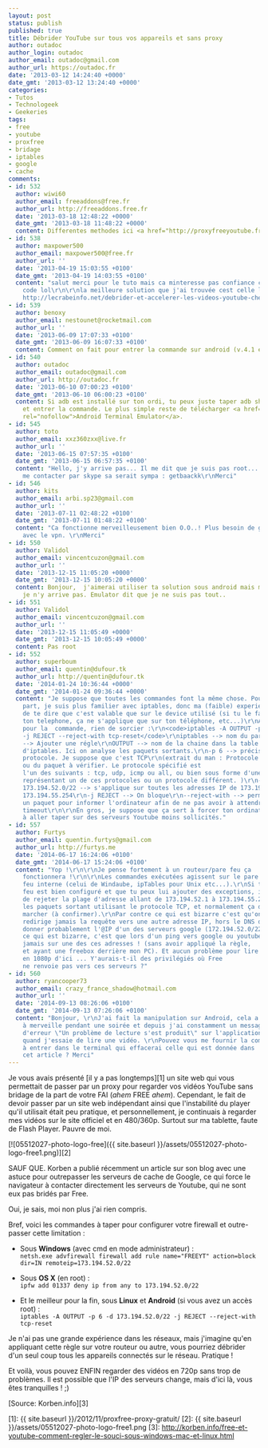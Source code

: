 ```yaml
---
layout: post
status: publish
published: true
title: Débrider YouTube sur tous vos appareils et sans proxy
author: outadoc
author_login: outadoc
author_email: outadoc@gmail.com
author_url: https://outadoc.fr
date: '2013-03-12 14:24:40 +0000'
date_gmt: '2013-03-12 13:24:40 +0000'
categories:
- Tutos
- Technologeek
- Geekeries
tags:
- free
- youtube
- proxfree
- bridage
- iptables
- google
- cache
comments:
- id: 532
  author: wiwi60
  author_email: freeaddons@free.fr
  author_url: http://freeaddons.free.fr
  date: '2013-03-18 12:48:22 +0000'
  date_gmt: '2013-03-18 11:48:22 +0000'
  content: Differentes methodes ici <a href="http://proxyfreeyoutube.free.fr" rel="nofollow">proxyfreeyoutube</a>
- id: 538
  author: maxpower500
  author_email: maxpower500@free.fr
  author_url: ''
  date: '2013-04-19 15:03:55 +0100'
  date_gmt: '2013-04-19 14:03:55 +0100'
  content: "salut merci pour le tuto mais ca minteresse pas confiance ces lignes de
    code lol\r\n\r\nla meilleure solution que j'ai trouvée cest celle la :
    http://lecrabeinfo.net/debrider-et-accelerer-les-videos-youtube-chez-free-la-solution.html"
- id: 539
  author: benoxy
  author_email: nestounet@rocketmail.com
  author_url: ''
  date: '2013-06-09 17:07:33 +0100'
  date_gmt: '2013-06-09 16:07:33 +0100'
  content: Comment on fait pour entrer la commande sur android (v.4.1 et rooter)
- id: 540
  author: outadoc
  author_email: outadoc@gmail.com
  author_url: http://outadoc.fr
  date: '2013-06-10 07:00:23 +0100'
  date_gmt: '2013-06-10 06:00:23 +0100'
  content: Si adb est installé sur ton ordi, tu peux juste taper adb shell
    et entrer la commande. Le plus simple reste de télécharger <a href="https://play.google.com/store/apps/details?id=jackpal.androidterm&hl=fr"
    rel="nofollow">Android Terminal Emulator</a>.
- id: 545
  author: toto
  author_email: xxz360zxx@live.fr
  author_url: ''
  date: '2013-06-15 07:57:35 +0100'
  date_gmt: '2013-06-15 06:57:35 +0100'
  content: "Hello, j'y arrive pas... Il me dit que je suis pas root....\r\nSi tu peut
    me contacter par skype sa serait sympa : getbaackk\r\nMerci"
- id: 546
  author: kits
  author_email: arbi.sp23@gmail.com
  author_url: ''
  date: '2013-07-11 02:48:22 +0100'
  date_gmt: '2013-07-11 01:48:22 +0100'
  content: "Ca fonctionne merveilleusement bien O.O..! Plus besoin de galérer
    avec le vpn. \r\nMerci"
- id: 550
  author: Validol
  author_email: vincentcuzon@gmail.com
  author_url: ''
  date: '2013-12-15 11:05:20 +0000'
  date_gmt: '2013-12-15 10:05:20 +0000'
  content: Bonjour,  j'aimerai utiliser ta solution sous android mais même rooté
    je n'y arrive pas. Emulator dit que je ne suis pas tout..
- id: 551
  author: Validol
  author_email: vincentcuzon@gmail.com
  author_url: ''
  date: '2013-12-15 11:05:49 +0000'
  date_gmt: '2013-12-15 10:05:49 +0000'
  content: Pas root
- id: 552
  author: superboum
  author_email: quentin@dufour.tk
  author_url: http://quentin@dufour.tk
  date: '2014-01-24 10:36:44 +0000'
  date_gmt: '2014-01-24 09:36:44 +0000'
  content: "Je suppose que toutes les commandes font la même chose. Pour ma
    part, je suis plus familier avec iptables, donc ma (faible) experience me permet
    de te dire que c'est valable que sur le device utilisé (si tu le fais sur
    ton telephone, ça ne s'applique que sur ton téléphone, etc...)\r\nAprès
    pour la  commande, rien de sorcier :\r\n<code>iptables -A OUTPUT -p 6 -d 173.194.52.0/22
    -j REJECT --reject-with tcp-reset</code>\r\niptables --> nom du pare feu line\r\n-A
    --> Ajouter une régle\r\nOUTPUT --> nom de la chaine dans la table filter
    d'iptables. Ici on analyse les paquets sortants.\r\n-p 6 --> précise un
    protocole. Je suppose que c'est TCP\r\n(extrait du man : Protocole de la règle
    ou du paquet à vérifier. Le protocole spécifié est
    l'un des suivants : tcp, udp, icmp ou all, ou bien sous forme d'une valeur numérique,
    représentant un de ces protocoles ou un protocole différent. )\r\n-d
    173.194.52.0/22 --> s'applique sur toutes les adresses IP de 173.194.52.1 à
    173.194.55.254\r\n-j REJECT --> On bloque\r\n--reject-with --> permet d'envoyer
    un paquet pour informer l'ordinateur afin de ne pas avoir à attendre le
    timeout\r\n\r\nEn gros, je suppose que ça sert à forcer ton ordinateur
    à aller taper sur des serveurs Youtube moins sollicités."
- id: 557
  author: Furtys
  author_email: quentin.furtys@gmail.com
  author_url: http://furtys.me
  date: '2014-06-17 16:24:06 +0100'
  date_gmt: '2014-06-17 15:24:06 +0100'
  content: "Yop !\r\n\r\nJe pense fortement à un routeur/pare feu ça
    fonctionnera !\r\n\r\nLes commandes exécutées agissent sur le pare
    feu interne (celui de Windaube, ipTables pour Unix etc...).\r\nSi ton routeur/pare
    feu est bien configuré et que tu peux lui ajouter des exceptions, il suffit
    de rejeter la plage d'adresse allant de 173.194.52.1 à 173.194.55.254 pour
    les paquets sortant utilisant le protocole TCP, et normalement ça devrait
    marcher (à confirmer).\r\nPar contre ce qui est bizarre c'est qu'on ne
    redirige jamais la requête vers une autre adresse IP, hors le DNS doit te
    donner probablement l'@IP d'un des serveurs google (172.194.52.0/22) ...\r\n\r\nEt
    ce qui est bizarre, c'est que lors d'un ping vers google ou youtube, je ne tombe
    jamais sur une des ces adresses ! (sans avoir appliqué la règle,
    et ayant une freebox derrière mon PC). Et aucun problème pour lire
    en 1080p d'ici ... Y'aurais-t-il des privilégiés où Free
    ne renvoie pas vers ces serveurs ?"
- id: 560
  author: ryancooper73
  author_email: crazy_france_shadow@hotmail.com
  author_url: ''
  date: '2014-09-13 08:26:06 +0100'
  date_gmt: '2014-09-13 07:26:06 +0100'
  content: "Bonjour, \r\nJ'ai fait la manipulation sur Android, cela a fonctionné
    à merveille pendant une soirée et depuis j'ai constamment un message
    d'erreur \"Un problème de lecture s'est produit\" sur l'application YouTube
    quand j'essaie de lire une vidéo. \r\nPouvez vous me fournir la commande
    à entrer dans le terminal qui effacerai celle qui est donnée dans
    cet article ? Merci"
---
```

Je vous avais présenté [il y a pas longtemps][1] un site web qui vous permettait de passer par un proxy pour regarder vos vidéos YouTube sans bridage de la part de votre FAI (*ahem* FREE *ahem*). Cependant, le fait de devoir passer par un site web indépendant ainsi que l'instabilité du player qu'il utilisait était peu pratique, et personnellement, je continuais à regarder mes vidéos sur le site officiel et en 480/360p. Surtout sur ma tablette, faute de Flash Player. Pauvre de moi.

[![05512027-photo-logo-free]({{ site.baseurl }}/assets/05512027-photo-logo-free1.png)][2]

SAUF QUE. Korben a publié récemment un article sur son blog avec une astuce pour outrepasser les serveurs de cache de Google, ce qui force le navigateur à contacter directement les serveurs de Youtube, qui ne sont eux pas bridés par Free.

Oui, je sais, moi non plus j'ai rien compris.

Bref, voici les commandes à taper pour configurer votre firewall et outre-passer cette limitation :

-   Sous **Windows** (avec cmd en mode administrateur) :  
    `netsh.exe advfirewall firewall add rule name="FREEYT" action=block dir=IN remoteip=173.194.52.0/22`
    
-   Sous **OS X** (en root) :  
    `ipfw add 01337 deny ip from any to 173.194.52.0/22`
    
-   Et le meilleur pour la fin, sous **Linux** et **Android** (si vous avez un accès root) :  
    `iptables -A OUTPUT -p 6 -d 173.194.52.0/22 -j REJECT --reject-with tcp-reset`
    

Je n'ai pas une grande expérience dans les réseaux, mais j'imagine qu'en appliquant cette règle sur votre routeur ou autre, vous pourriez débrider d'un seul coup tous les appareils connectés sur le réseau. Pratique !

Et voilà, vous pouvez ENFIN regarder des vidéos en 720p sans trop de problèmes. Il est possible que l'IP des serveurs change, mais d'ici là, vous êtes tranquilles ! ;)

[Source: Korben.info][3]

[1]: {{ site.baseurl }}/2012/11/proxfree-proxy-gratuit/
[2]: {{ site.baseurl }}/assets/05512027-photo-logo-free1.png
[3]: http://korben.info/free-et-youtube-comment-regler-le-souci-sous-windows-mac-et-linux.html
